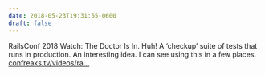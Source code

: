 ```yaml
---
date: 2018-05-23T19:31:55-0600
draft: false
---
```


RailsConf 2018 Watch: The Doctor Is In. Huh! A ‘checkup’ suite of tests that runs in production. An interesting idea. I can see using this in a few places. [confreaks.tv/videos/ra…](http://confreaks.tv/videos/railsconf2018-the-doctor-is-in-using-checkups-to-find-bugs-in-production)

